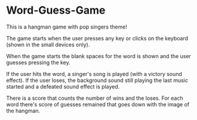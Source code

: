 # Word-Guess-Game

This is a hangman game with pop singers theme!

The game starts when the user presses any key or clicks on the keyboard (shown in the small devices only).

When the game starts the blank spaces for the word is shown and the user guesses pressing the key.

If the user hits the word, a singer's song is played (with a victory sound effect). If the user loses, the background sound still playing the last music started and a defeated sound effect is played.

There is a score that counts the number of wins and the loses. For each word there's score of guesses remained that goes down with the image of the hangman.
